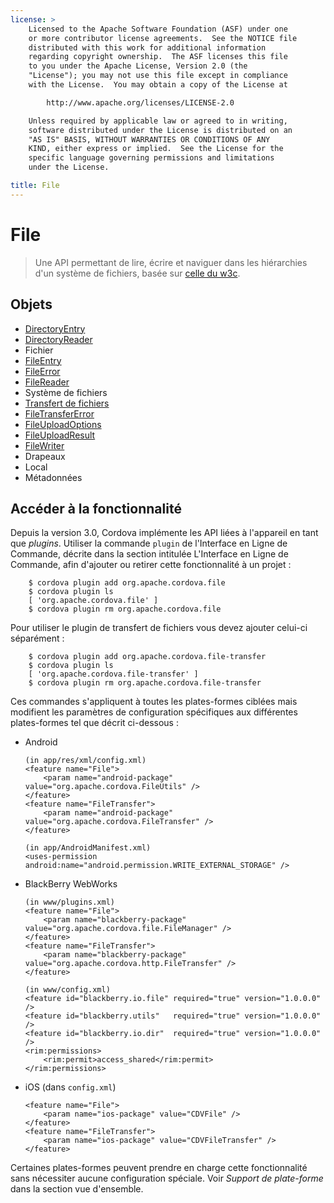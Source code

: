 ```yaml
---
license: >
    Licensed to the Apache Software Foundation (ASF) under one
    or more contributor license agreements.  See the NOTICE file
    distributed with this work for additional information
    regarding copyright ownership.  The ASF licenses this file
    to you under the Apache License, Version 2.0 (the
    "License"); you may not use this file except in compliance
    with the License.  You may obtain a copy of the License at

        http://www.apache.org/licenses/LICENSE-2.0

    Unless required by applicable law or agreed to in writing,
    software distributed under the License is distributed on an
    "AS IS" BASIS, WITHOUT WARRANTIES OR CONDITIONS OF ANY
    KIND, either express or implied.  See the License for the
    specific language governing permissions and limitations
    under the License.

title: File
---
```


# File

> Une API permettant de lire, écrire et naviguer dans les hiérarchies d'un système de fichiers, basée sur [celle du w3c][1].

 [1]: http://www.w3.org/TR/FileAPI

## Objets

*   [DirectoryEntry](directoryentry/directoryentry.html)
*   [DirectoryReader](directoryreader/directoryreader.html)
*   Fichier
*   [FileEntry](fileentry/fileentry.html)
*   [FileError](fileerror/fileerror.html)
*   [FileReader](filereader/filereader.html)
*   Système de fichiers
*   [Transfert de fichiers](filetransfer/filetransfer.html)
*   [FileTransferError](filetransfererror/filetransfererror.html)
*   [FileUploadOptions](fileuploadoptions/fileuploadoptions.html)
*   [FileUploadResult](fileuploadresult/fileuploadresult.html)
*   [FileWriter](filewriter/filewriter.html)
*   Drapeaux
*   Local
*   Métadonnées

## Accéder à la fonctionnalité

Depuis la version 3.0, Cordova implémente les API liées à l'appareil en tant que *plugins*. Utiliser la commande `plugin` de l'Interface en Ligne de Commande, décrite dans la section intitulée L'Interface en Ligne de Commande, afin d'ajouter ou retirer cette fonctionnalité à un projet :

        $ cordova plugin add org.apache.cordova.file
        $ cordova plugin ls
        [ 'org.apache.cordova.file' ]
        $ cordova plugin rm org.apache.cordova.file
    

Pour utiliser le plugin de transfert de fichiers vous devez ajouter celui-ci séparément :

        $ cordova plugin add org.apache.cordova.file-transfer
        $ cordova plugin ls
        [ 'org.apache.cordova.file-transfer' ]
        $ cordova plugin rm org.apache.cordova.file-transfer
    

Ces commandes s'appliquent à toutes les plates-formes ciblées mais modifient les paramètres de configuration spécifiques aux différentes plates-formes tel que décrit ci-dessous :

*   Android
    
        (in app/res/xml/config.xml)
        <feature name="File">
            <param name="android-package" value="org.apache.cordova.FileUtils" />
        </feature>
        <feature name="FileTransfer">
            <param name="android-package" value="org.apache.cordova.FileTransfer" />
        </feature>
        
        (in app/AndroidManifest.xml)
        <uses-permission android:name="android.permission.WRITE_EXTERNAL_STORAGE" />
        

*   BlackBerry WebWorks
    
        (in www/plugins.xml)
        <feature name="File">
            <param name="blackberry-package" value="org.apache.cordova.file.FileManager" />
        </feature>
        <feature name="FileTransfer">
            <param name="blackberry-package" value="org.apache.cordova.http.FileTransfer" />
        </feature>
        
        (in www/config.xml)
        <feature id="blackberry.io.file" required="true" version="1.0.0.0" />
        <feature id="blackberry.utils"   required="true" version="1.0.0.0" />
        <feature id="blackberry.io.dir"  required="true" version="1.0.0.0" />
        <rim:permissions>
            <rim:permit>access_shared</rim:permit>
        </rim:permissions>
        

*   iOS (dans `config.xml`)
    
        <feature name="File">
            <param name="ios-package" value="CDVFile" />
        </feature>
        <feature name="FileTransfer">
            <param name="ios-package" value="CDVFileTransfer" />
        </feature>
        

Certaines plates-formes peuvent prendre en charge cette fonctionnalité sans nécessiter aucune configuration spéciale. Voir *Support de plate-forme* dans la section vue d'ensemble.